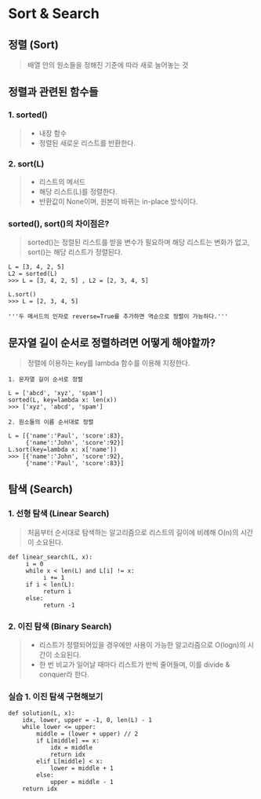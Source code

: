 # Sort & Search

## 정렬 (Sort)
> 배열 안의 원소들을 정해진 기준에 따라 새로 늘어놓는 것

## 정렬과 관련된 함수들
### 1. sorted()
> * 내장 함수
> * 정렬된 새로운 리스트를 반환한다.

### 2. sort(L)
> * 리스트의 메서드
> * 해당 리스트(L)를 정렬한다.
> * 반환값이 None이며, 원본이 바뀌는 in-place 방식이다. 

### sorted(), sort()의 차이점은?
> sorted()는 정렬된 리스트를 받을 변수가 필요하며 해당 리스트는 변화가 없고, sort()는 해당 리스트가 정렬된다.
```
L = [3, 4, 2, 5]
L2 = sorted(L)
>>> L = [3, 4, 2, 5] , L2 = [2, 3, 4, 5]

L.sort()
>>> L = [2, 3, 4, 5]

'''두 메서드의 인자로 reverse=True를 추가하면 역순으로 정렬이 가능하다.'''
```

## 문자열 길이 순서로 정렬하려면 어떻게 해야할까?
> 정렬에 이용하는 key를 lambda 함수를 이용해 지정한다.
```
1. 문자열 길이 순서로 정렬

L = ['abcd', 'xyz', 'spam']
sorted(L, key=lambda x: len(x))
>>> ['xyz', 'abcd', 'spam']

2. 원소들의 이름 순서대로 정렬

L = [{'name':'Paul', 'score':83},
     {'name':'John', 'score':92}]
L.sort(key=lambda x: x['name'])
>>> [{'name':'John', 'score':92},
     {'name':'Paul', 'score':83}]
```

## 탐색 (Search)

### 1. 선형 탐색 (Linear Search)
> 처음부터 순서대로 탐색하는 알고리즘으로 리스트의 길이에 비례해 O(n)의 시간이 소요된다. 
```
def linear_search(L, x):
     i = 0
     while x < len(L) and L[i] != x:
          i += 1
     if i < len(L):
          return i
     else:
          return -1
```

### 2. 이진 탐색 (Binary Search)
> * 리스트가 정렬되어있을 경우에만 사용이 가능한 알고리즘으로 O(logn)의 시간이 소요된다.
> * 한 번 비교가 일어날 때마다 리스트가 반씩 줄어들며, 이를 divide & conquer라 한다.

     
### 실습 1. 이진 탐색 구현해보기
```
def solution(L, x):
    idx, lower, upper = -1, 0, len(L) - 1 
    while lower <= upper:
        middle = (lower + upper) // 2
        if L[middle] == x:
            idx = middle
            return idx
        elif L[middle] < x:
            lower = middle + 1
        else:
            upper = middle - 1
    return idx
```
